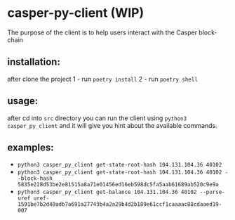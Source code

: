 # casper-py-client (WIP)
The purpose of the client is to help users interact with the Casper block-chain

## installation:
after clone the project
    1 - run `poetry install`
    2 - run `poetry shell`

## usage:
after cd into `src` directory you can run the client using `python3 casper_py_client` and it will give you hint about the available commands.

## examples:
- `python3 casper_py_client get-state-root-hash 104.131.104.36 40102`
- `python3 casper_py_client get-state-root-hash 104.131.104.36 40102 --block-hash 5835e228d53be2e81515a8a71e01456ed16eb598dc5fa5aab61689ab520c9e9a`
- `python3 casper_py_client get-balance 104.131.104.36 40102 --purse-uref uref-1591be7b2d40adb7a691a27743b4a2a29b4d2b189e61ccf1caaaac88cdaaed19-007`
